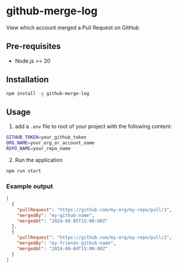 # github-merge-log

View which account merged a Pull Request on GitHub

## Pre-requisites

- Node.js >= 20

## Installation

```bash
npm install -g github-merge-log
```

## Usage

1. add a `.env` file to root of your project with the following content:

```bash
GITHUB_TOKEN=your_github_token
ORG_NAME=your_org_or_account_name
REPO_NAME=your_repo_name
```

2. Run the application

```bash
npm run start
```

### Example output

```json
[
  {
    "pullRequest": "https://github.com/my-org/my-repo/pull/1",
    "mergedBy": "my-github-name",
    "mergedAt": "2024-08-05T15:00:00Z"
  },
  {
    "pullRequest": "https://github.com/my-org/my-repo/pull/2",
    "mergedBy": "my-friends-github-name",
    "mergedAt": "2024-08-04T15:00:00Z"
  }
]
```
